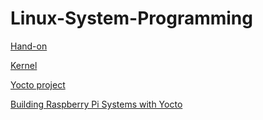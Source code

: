 # Linux-System-Programming

[Hand-on](https://github.com/PacktPublishing/Hands-on-System-Programming-with-Linux)

[Kernel](https://github.com/PacktPublishing/Linux-Kernel-Programming)

[Yocto project](https://docs.yoctoproject.org)

[Building Raspberry Pi Systems with Yocto](https://jumpnowtek.com/rpi/Raspberry-Pi-Systems-with-Yocto.html)
